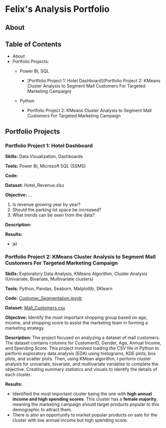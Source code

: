 # Felix's Analysis Portfolio

## About

## Table of Contents
- About
- Portfolio Projects:
  - Power BI, SQL
    - [Portfolio Project 1: Hotel Dashboard](Portfolio Project 2: KMeans Cluster Analysis to Segment Mall Customers For Targeted Marketing Campaign)
      
  - Python
    - Portfolio Project 2: KMeans Cluster Analysis to Segment Mall Customers For Targeted Marketing Campaign

## Portfolio Projects

### Portfolio Project 1: Hotel Dashboard

**Skills:** Data Visualization, Dashboards

**Tools:** Power BI, Microsoft SQL (SSMS)

**Code:** 

**Dataset:** Hotel_Revenue.xlsx

**Objective:** ...
1. Is revenue growing year by year?
2. Should the parking lot space be increased?
3. What trends can be seen from the data?

**Description:**

**Results:**
- jkl

### Portfolio Project 2: KMeans Cluster Analysis to Segment Mall Customers For Targeted Marketing Campaign

**Skills:** Exploratory Data Analysis, KMeans Algorithm, Cluster Analysis (Univariate, Bivariate, Multivariate clusters)

**Tools:** Python, Pandas, Seaborn, Matplotlib, SKlearn

**Code:** [Customer_Segmentation.ipynb](Customer_Segmentation.ipynb)

**Dataset:** [Mall_Customers.csv](Mall_Customers.csv)

**Objective:** Identify the most important shopping group based on age, income, and shopping score to assist the marketing team in forming a marketing strategy.

**Description:** The project focused on analyzing a dataset of mall customers. The dataset contains columns for CustomerID, Gender, Age, Annual Income, and Spending Score. This project involved loading the CSV file in Python to perform exploratory data analysis (EDA) using histograms, KDE plots, box plots, and scatter plots. Then, using KMean algorithm, I perform cluster analysis for univariate, bivariate, and multivariate variables to complete the objective. Creating summary statistics and visuals to identify the details of each cluster.

**Results:**
- Identified the most important cluster being the one with **high annual income and high spending scores**. This cluster has a **female majority**, meaning the marketing campaign should target products popular to this demographic to attract them.
- There is also an opportunity to market popular products on sale for the cluster with low annual income but high spending score.
